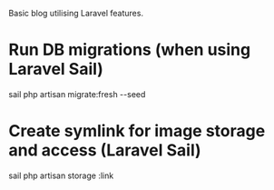Basic blog utilising Laravel features. 

# Run DB migrations (when using Laravel Sail)
sail php artisan migrate:fresh --seed

# Create symlink for image storage and access (Laravel Sail)
sail php artisan storage :link
